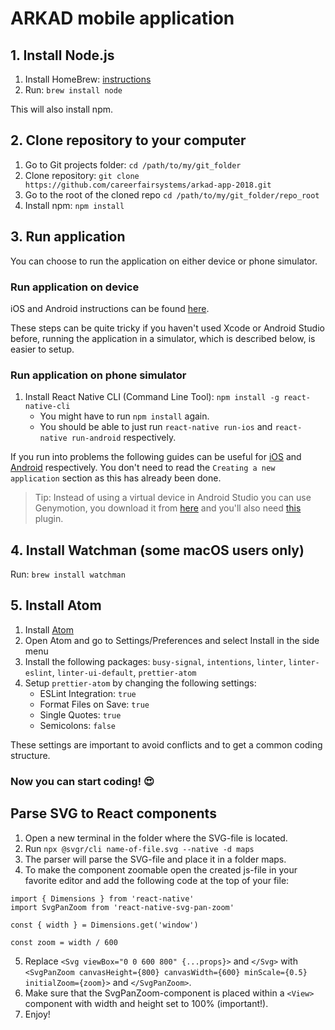 # ARKAD mobile application

## 1. Install Node.js

1.  Install HomeBrew: [instructions](https://docs.brew.sh/Installation)
2.  Run: `brew install node`

This will also install npm.

## 2. Clone repository to your computer

1.  Go to Git projects folder: `cd /path/to/my/git_folder`
2.  Clone repository: `git clone https://github.com/careerfairsystems/arkad-app-2018.git`
3.  Go to the root of the cloned repo `cd /path/to/my/git_folder/repo_root`
4.  Install npm: `npm install`

## 3. Run application

You can choose to run the application on either device or phone simulator.

### Run application on device

iOS and Android instructions can be found [here](https://facebook.github.io/react-native/docs/running-on-device.html).

These steps can be quite tricky if you haven't used Xcode or Android Studio before, running the application in a simulator, which is described below, is easier to setup.

### Run application on phone simulator

1.  Install React Native CLI (Command Line Tool): `npm install -g react-native-cli`
    - You might have to run `npm install` again.
    - You should be able to just run `react-native run-ios` and `react-native run-android` respectively.

If you run into problems the following guides can be useful for [iOS](https://facebook.github.io/react-native/docs/getting-started.html#xcode) and [Android](https://facebook.github.io/react-native/docs/getting-started.html#java-development-kit) respectively. You don't need to read the `Creating a new application` section as this has already been done.

> Tip: Instead of using a virtual device in Android Studio you can use Genymotion, you download it from [here](https://www.genymotion.com/fun-zone/) and you'll also need [this](https://www.genymotion.com/plugins/) plugin.

## 4. Install Watchman (some macOS users only)

Run: `brew install watchman`

## 5. Install Atom

1.  Install [Atom](https://atom.io)
2.  Open Atom and go to Settings/Preferences and select Install in the side menu
3.  Install the following packages: `busy-signal`, `intentions`, `linter`, `linter-eslint`, `linter-ui-default`, `prettier-atom`
4.  Setup `prettier-atom` by changing the following settings:
    - ESLint Integration: `true`
    - Format Files on Save: `true`
    - Single Quotes: `true`
    - Semicolons: `false`

These settings are important to avoid conflicts and to get a common coding structure.

### Now you can start coding! :heart_eyes:

## Parse SVG to React components

1. Open a new terminal in the folder where the SVG-file is located.
2. Run `npx @svgr/cli name-of-file.svg --native -d maps`
3. The parser will parse the SVG-file and place it in a folder maps.
4. To make the component zoomable open the created js-file in your favorite editor and add the following code at the top of your file:

```
import { Dimensions } from 'react-native'
import SvgPanZoom from 'react-native-svg-pan-zoom'

const { width } = Dimensions.get('window')

const zoom = width / 600
```

5. Replace `<Svg viewBox="0 0 600 800" {...props}>` and `</Svg>` with `<SvgPanZoom canvasHeight={800} canvasWidth={600} minScale={0.5} initialZoom={zoom}>` and `</SvgPanZoom>`.
6. Make sure that the SvgPanZoom-component is placed within a `<View>` component with width and height set to 100% (important!).
7. Enjoy!

